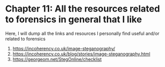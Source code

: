 # Chapter 11: All the resources related to forensics in general that I like #    
Here, I will dump all the links and resources I personally find useful and/or related to forensics  
1) https://incoherency.co.uk/image-steganography/  
2) https://incoherency.co.uk/blog/stories/image-steganography.html  
3) https://georgeom.net/StegOnline/checklist

